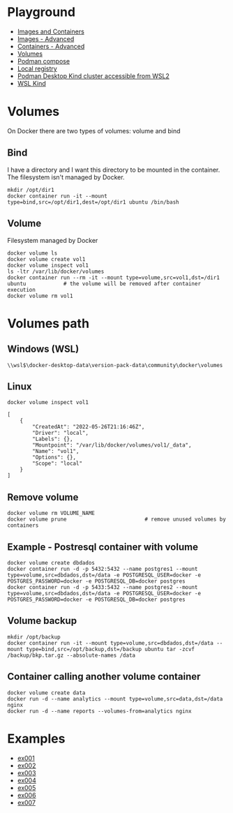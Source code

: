 # Playground
- [Images and Containers](./images-containers.md)
- [Images - Advanced](./images-advanced.md)
- [Containers - Advanced](./containers-advanced.md)
- [Volumes](./volumes.md)
- [Podman compose](./podman-compose.md)
- [Local registry](./local-registry.md)
- [Podman Desktop Kind cluster accessible from WSL2](./docs/podman_desktop_kind_accessible_wsl.md)
- [WSL Kind](./docs/WSL-kind.md)










# Volumes

On Docker there are two types of volumes: volume and bind

## Bind

I have a directory and I want this directory to be mounted in the container. The filesystem isn't managed by Docker.

```
mkdir /opt/dir1
docker container run -it --mount type=bind,src=/opt/dir1,dest=/opt/dir1 ubuntu /bin/bash
```

## Volume

Filesystem managed by Docker

```
docker volume ls
docker volume create vol1
docker volume inspect vol1
ls -ltr /var/lib/docker/volumes
docker container run --rm -it --mount type=volume,src=vol1,dst=/dir1 ubuntu            # the volume will be removed after container execution
docker volume rm vol1
```

# Volumes path

## Windows (WSL)

```
\\wsl$\docker-desktop-data\version-pack-data\community\docker\volumes
```

## Linux

```
docker volume inspect vol1

[
    {
        "CreatedAt": "2022-05-26T21:16:46Z",
        "Driver": "local",
        "Labels": {},
        "Mountpoint": "/var/lib/docker/volumes/vol1/_data",
        "Name": "vol1",
        "Options": {},
        "Scope": "local"
    }
]
```

## Remove volume

```
docker volume rm VOLUME_NAME
docker volume prune                         # remove unused volumes by containers
```

## Example - Postresql container with volume

```
docker volume create dbdados
docker container run -d -p 5432:5432 --name postgres1 --mount type=volume,src=dbdados,dst=/data -e POSTGRESQL_USER=docker -e POSTGRES_PASSWORD=docker -e POSTGRESQL_DB=docker postgres
docker container run -d -p 5433:5432 --name postgres2 --mount type=volume,src=dbdados,dst=/data -e POSTGRESQL_USER=docker -e POSTGRES_PASSWORD=docker -e POSTGRESQL_DB=docker postgres
```

## Volume backup

```
mkdir /opt/backup
docker container run -it --mount type=volume,src=dbdados,dst=/data --mount type=bind,src=/opt/backup,dst=/backup ubuntu tar -zcvf /backup/bkp.tar.gz --absolute-names /data
```

## Container calling another volume container

```
docker volume create data
docker run -d --name analytics --mount type=volume,src=data,dst=/data nginx
docker run -d --name reports --volumes-from=analytics nginx
```








# Examples

- [ex001](./config_files/images/ex001/)
- [ex002](./config_files/images/ex002/)
- [ex003](./config_files/images/ex003/)
- [ex004](./config_files/images/ex004/)
- [ex005](./config_files/images/ex005/)
- [ex006](./config_files/images/ex006/)
- [ex007](./config_files/images/ex007/)
